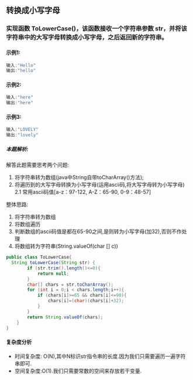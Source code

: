 ## 转换成小写字母

### 实现函数 ToLowerCase()，该函数接收一个字符串参数 str，并将该字符串中的大写字母转换成小写字母，之后返回新的字符串。

#### 示例1:

``` java
输入:"Hello"
输出:"hello"
```

#### 示例2:

``` java
输入:"here"
输出:"here"
```

#### 示例3:

``` java
输入:"LOVELY"
输出:"lovely"
```

##### 本题解析:

解答此题需要思考两个问题:
1. 将字符串转为数组(java中String自带toCharArray()方法);
2. 将遍历到的大写字母转换为小写字母(运用ascii码,将大写字母转为小写字母)
    2.1 常用ascii码值[a-z：97-122, A-Z：65-90, 0-9：48-57]

整体思路:
1. 将字符串转为数组
2. 将数组遍历
3. 判断数组的ascii码值是都在65-90之间,是则转为小写字母(加32),否则不作处理
4. 将数组转为字符串(String.valueOf(char [] c))


```java
public class ToLowerCase{
  String toLowerCase(String str) {
        if (str.trim().length()<=0){
            return null;
        }
        char[] chars = str.toCharArray();
        for (int i = 0;i < chars.length;i++){
            if (chars[i]>=65 && chars[i]<=90){
                chars[i]=(char)(chars[i]+32);
            }
        }
        return String.valueOf(chars);
    }
}
```

#### 复杂度分析

- 时间复杂度: O(N),其中N标识str指令串的长度.因为我们只需要遍历一遍字符串即可.
- 空间复杂度:O(1).我们只需要常数的空间来存放若干变量.
        
        
        
        
    
